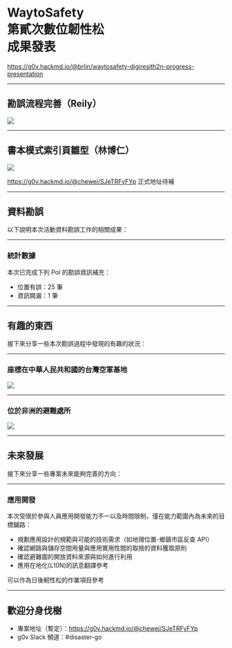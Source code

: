 # WaytoSafety<br>第貳次數位韌性松<br>成果發表

<https://g0v.hackmd.io/@brlin/waytosafety-digiresith2n-progress-presentation>

---

## 勘誤流程完善（Reily）

![](https://s3-ap-northeast-1.amazonaws.com/g0v-hackmd-images/uploads/upload_9e6fa179bcb1fc830869001561bc5ad1.png)

---

## 書本模式索引頁雛型（林博仁）

![](https://s3-ap-northeast-1.amazonaws.com/g0v-hackmd-images/uploads/upload_62cfdb60b282c1720aad411d885116b2.png)

<https://g0v.hackmd.io/@chewei/SJeTRFyFYp> 正式地址待補

---

## 資料勘誤

以下說明本次活動資料勘誤工作的相關成果：

---

### 統計數據

本次已完成下列 PoI 的勘誤資訊補充：

* 位置有誤：25 筆
* 資訊闕漏：1 筆

---

## 有趣的東西

接下來分享一些本次勘誤過程中發現的有趣的狀況：

---

### 座標在中華人民共和國的台灣空軍基地

![](https://s3-ap-northeast-1.amazonaws.com/g0v-hackmd-images/uploads/upload_d74128f6a1fdf0c878f8d5a197718ec9.png)

---

### 位於非洲的避難處所

![](https://s3-ap-northeast-1.amazonaws.com/g0v-hackmd-images/uploads/upload_63172dae84ecad5a6d7364e3c47e88aa.png)

---

## 未來發展

接下來分享一些專案未來能夠完善的方向：

---

### 應用開發

本次受限於參與人員應用開發能力不一以及時間限制，僅在能力範圍內為未來的目標鋪路：

* 規劃應用設計的規範與可能的技術需求（如地理位置-鄉鎮市區反查 API）
* 確認網路與儲存空間用量與應用實用性間的取捨的資料獲取原則
* 確認避難圖的開放資料來源與如何進行利用
* 應用在地化(L10N)的訊息翻譯參考

可以作為日後軔性松的作業項目參考

---

## 歡迎分身伐樹

* 專案地址（暫定）：<https://g0v.hackmd.io/@chewei/SJeTRFyFYp>
* g0v Slack 頻道：#disaster-go
